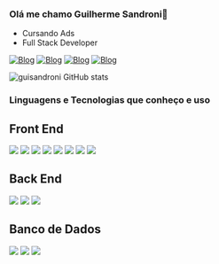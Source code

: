 ### Olá me chamo Guilherme Sandroni👋
* Cursando Ads 
* Full Stack Developer


[![Blog](https://img.shields.io/badge/Gmail-D14836?style=for-the-badge&logo=gmail&logoColor=white)](gui.sandroni@gmail.com)
[![Blog](https://img.shields.io/badge/WhatsApp-25D366?style=for-the-badge&logo=whatsapp&logoColor=white)](15996782921)
[![Blog](https://img.shields.io/badge/LinkedIn-0077B5?style=for-the-badge&logo=linkedin&logoColor=white)](https://www.linkedin.com/in/guisandroni/)
[![Blog](https://img.shields.io/badge/Steam-000000?style=for-the-badge&logo=steam&logoColor=white)](https://steamcommunity.com/id/BugioPlayer/)

![guisandroni GitHub stats](https://github-readme-stats.vercel.app/api?username=guisandroni&show_icons=true&theme=tokyonight)
<br>

### Linguagens e Tecnologias que conheço e uso
## Front End

<div style="display: inline_block">
  
  <img src="https://img.shields.io/badge/JavaScript-F7DF1E?style=for-the-badge&logo=javascript&logoColor=black">
  <img src="https://img.shields.io/badge/TypeScript-007ACC?style=for-the-badge&logo=typescript&logoColor=white">

<img src="https://img.shields.io/badge/React-20232A?style=for-the-badge&logo=react&logoColor=61DAFB">
<img src="https://img.shields.io/badge/HTML5-E34F26?style=for-the-badge&logo=html5&logoColor=white">

<img src="https://img.shields.io/badge/CSS3-1572B6?style=for-the-badge&logo=css3&logoColor=white">
  <img src="https://img.shields.io/badge/TypeScript-007ACC?style=for-the-badge&logo=typescript&logoColor=white">
  <img src="https://img.shields.io/badge/React_Native-20232A?style=for-the-badge&logo=react&logoColor=61DAFB">
<img src="https://img.shields.io/badge/Bootstrap-563D7C?style=for-the-badge&logo=bootstrap&logoColor=white">
</div>

## Back End

<div style="display: inline_block">
  <img src="https://img.shields.io/badge/Node.js-43853D?style=for-the-badge&logo=node.js&logoColor=white">

<img src="https://img.shields.io/badge/Java-ED8B00?style=for-the-badge&logo=openjdk&logoColor=white">
<img src="https://img.shields.io/badge/C-00599C?style=for-the-badge&logo=c&logoColor=white">
</div>

## Banco de Dados

<div style="display: inline_block">
<img src="https://img.shields.io/badge/Oracle-F80000?style=for-the-badge&logo=Oracle&logoColor=white">
<img src="https://img.shields.io/badge/SQLite-07405E?style=for-the-badge&logo=sqlite&logoColor=white">
<img src="https://img.shields.io/badge/MySQL-005C84?style=for-the-badge&logo=mysql&logoColor=white">

</div>
<br>


